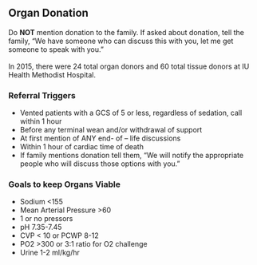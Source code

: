 ## Organ Donation

Do **NOT** mention donation to the family. If asked about donation, tell the family, “We have someone who can discuss this with you, let me get someone to speak with you.” </br>
<br>
In 2015, there were 24 total organ donors and 60 total tissue donors at IU Health Methodist Hospital.

### Referral Triggers
- Vented patients with a GCS of 5 or less, regardless of sedation, call within 1 hour
- Before any terminal wean and/or withdrawal of support
- At first mention of ANY end- of – life discussions
- Within 1 hour of cardiac time of death
- If family mentions donation tell them, “We will notify the appropriate people who will discuss those options with you.”

### Goals to keep Organs Viable
- Sodium <155
- Mean Arterial Pressure >60
- 1 or no pressors
- pH 7.35-7.45
- CVP < 10 or PCWP 8-12
- PO2 >300 or 3:1 ratio for O2 challenge
- Urine 1-2 ml/kg/hr